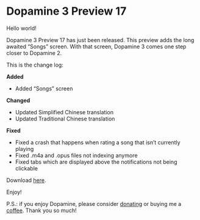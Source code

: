 # Dopamine 3 Preview 17

Hello world!

Dopamine 3 Preview 17 has just been released. This preview adds the long awaited “Songs” screen. With that screen, Dopamine 3 comes one step closer to Dopamine 2.

This is the change log:

**Added**

- Added “Songs” screen

**Changed**

- Updated Simplified Chinese translation
- Updated Traditional Chinese translation

**Fixed**

- Fixed a crash that happens when rating a song that isn’t currently playing
- Fixed .m4a and .opus files not indexing anymore
- Fixed tabs which are displayed above the notifications not being clickable

Download [here](https://github.com/digimezzo/dopamine/releases/tag/v3.0.0-preview17).

Enjoy!

P.S.: if you enjoy Dopamine, please consider [donating](https://www.paypal.com/cgi-bin/webscr?cmd=_s-xclick&amp;hosted_button_id=MQALEWTEZ7HX8) or buying me a [coffee](https://ko-fi.com/S6S11K63U). Thank you so much!


